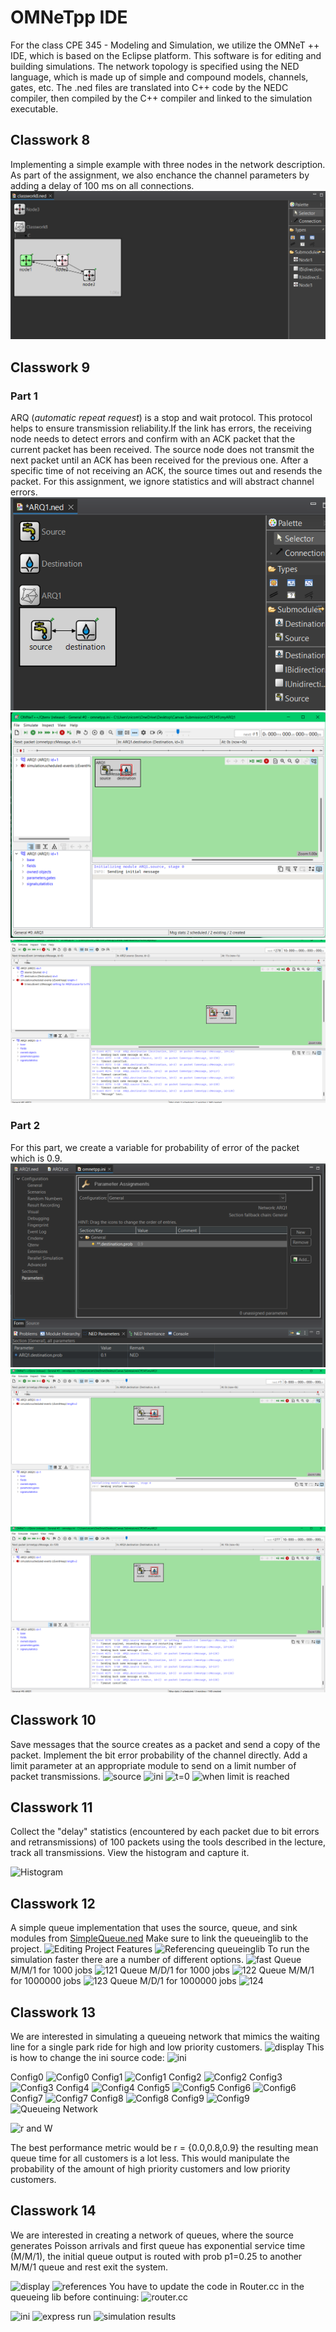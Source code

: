 # OMNeTpp IDE
For the class CPE 345 - Modeling and Simulation, we utilize the OMNeT ++ IDE, which is based on the Eclipse platform. This software is for editing and building simulations. The network topology is specified using the NED language, which is made up of simple and compound models, channels, gates, etc. The .ned files are translated into C++ code by the NEDC compiler, then compiled by the C++ compiler and linked to the simulation executable.

## Classwork 8
Implementing a simple example with three nodes in the network description. As part of the assignment, we also enchance the channel parameters by adding a delay of 100 ms on all connections.  
![3 Nodes](https://github.com/nicomcd/OMNeT/blob/main/src/Classwork8.png)

## Classwork 9
### Part 1 
ARQ (*automatic repeat request*) is a stop and wait protocol. This protocol helps to ensure transmission reliability.If the link has errors, the receiving node needs to detect errors and confirm with an ACK packet that the current packet has been received. The source node does not transmit the next packet until an ACK has been received for the previous one. After a specific time of not receiving an ACK, the source times out and resends the packet. 
For this assignment, we ignore statistics and will abstract channel errors.
![myARQ1 Model](https://github.com/nicomcd/OMNeT/blob/main/src/classwork91.png)
![myARQ1 t=0](https://github.com/nicomcd/OMNeT/blob/main/src/classwork92.png)
![myARQ1 t=10](https://github.com/nicomcd/OMNeT/blob/main/src/classwork93.png)

### Part 2
For this part, we create a variable for probability of error of the packet which is 0.9.
![myARQ1 probability ini file](https://github.com/nicomcd/OMNeT/blob/main/src/classwork9ini.png)
![myARQ1 probability t=0](https://github.com/nicomcd/OMNeT/blob/main/src/classwork9t0.png)
![myARQ1 probability t=10](https://github.com/nicomcd/OMNeT/blob/main/src/classwork9t10.png)

## Classwork 10
Save messages that the source creates as a packet and send a copy of the packet. Implement the bit error probability of the channel directly. Add a limit parameter at an appropriate module to send on a limit number of packet transmissions.
![source](https://github.com/nicomcd/OMNeTpp/assets/35404943/2d3d5f87-52d5-47a2-a9dc-b532a23c8e62)
![ini](https://github.com/nicomcd/OMNeTpp/assets/35404943/e64f43e2-c4a1-40ae-9973-fe63e26613b6)
![t=0](https://github.com/nicomcd/OMNeTpp/assets/35404943/4ebc9d35-3d7a-4484-a698-fa3c3897b03f)
![when limit is reached](https://github.com/nicomcd/OMNeTpp/assets/35404943/f60fcee6-b663-460b-802e-35b7a56f313e)

## Classwork 11
Collect the "delay" statistics (encountered by each packet due to bit errors and retransmissions) of 100 packets using the tools described in the lecture, track all transmissions. View the histogram and capture it.

![Histogram](https://github.com/nicomcd/OMNeTpp/assets/35404943/56423178-8158-4f21-b561-399752fec159)

## Classwork 12
A simple queue implementation that uses the source, queue, and sink modules from [SimpleQueue.ned](https://github.com/omnetpp/omnetpp/tree/master/samples)
Make sure to link the queueinglib to the project.
![Editing Project Features](https://github.com/nicomcd/OMNeTpp/assets/35404943/3af62b70-548e-47b5-85ec-22f78e97226c)
![Referencing queueinglib](https://github.com/nicomcd/OMNeTpp/assets/35404943/bc48e090-e991-4425-9478-922f56a8307d)
To run the simulation faster there are a number of different options.
![fast](https://github.com/nicomcd/OMNeTpp/assets/35404943/eb296aef-6274-414c-ade4-62b2f4ca61b6)
Queue M/M/1 for 1000 jobs
![121](https://github.com/nicomcd/OMNeTpp/assets/35404943/022388d0-4c9f-41ff-9707-af83121edc95)
Queue M/D/1 for 1000 jobs
![122](https://github.com/nicomcd/OMNeTpp/assets/35404943/601cf548-912e-4e5d-bb51-0d87d5793ffc)
Queue M/M/1 for 1000000 jobs
![123](https://github.com/nicomcd/OMNeTpp/assets/35404943/4f142a76-b7e2-4868-b60a-1341f17ce615)
Queue M/D/1 for 1000000 jobs
![124](https://github.com/nicomcd/OMNeTpp/assets/35404943/4c5d564b-fca8-4929-a008-b48d7b32143a)

## Classwork 13
We are interested in simulating a queueing network that mimics the waiting line for a single park ride for high and low priority customers.
![display](https://github.com/nicomcd/OMNeTpp/assets/35404943/0d7efe78-453c-4f01-bfa4-3df8608a1bfa)
This is how to change the ini source code:
![ini](https://github.com/nicomcd/OMNeTpp/assets/35404943/6553d352-357a-4c2e-baac-57b9de0dadce)

Config0
![Config0](https://github.com/nicomcd/OMNeTpp/assets/35404943/3acdf229-bb82-4419-84fe-bb73a1445263)
Config1
![Config1](https://github.com/nicomcd/OMNeTpp/assets/35404943/34eb905d-fbe0-471e-b303-845bca76d6f3)
Config2
![Config2](https://github.com/nicomcd/OMNeTpp/assets/35404943/cf472124-e3d6-4fed-b9bb-b7b1dfd4af41)
Config3
![Config3](https://github.com/nicomcd/OMNeTpp/assets/35404943/89da3c7d-3871-4285-9fc0-19b12080740c)
Config4
![Config4](https://github.com/nicomcd/OMNeTpp/assets/35404943/307f9f29-2f88-4bae-9730-014c7e7c7819)
Config5
![Config5](https://github.com/nicomcd/OMNeTpp/assets/35404943/18eab57a-e139-46ab-8076-5b202bab1f7c)
Config6
![Config6](https://github.com/nicomcd/OMNeTpp/assets/35404943/f04f75a5-336d-49af-8cb7-b979f51fd0ce)
Config7
![Config7](https://github.com/nicomcd/OMNeTpp/assets/35404943/a0b88c84-84f2-4fda-8305-c03b73e97151)
Config8
![Config8](https://github.com/nicomcd/OMNeTpp/assets/35404943/eebd1cf4-ab02-4126-a20e-e2a60dda51ac)
Config9
![Config9](https://github.com/nicomcd/OMNeTpp/assets/35404943/95953193-b8a6-461e-9ca8-fd58450c3f67)
![Queueing Network](https://github.com/nicomcd/OMNeTpp/assets/35404943/6c950c3a-0d22-492c-a3e4-1944f1bb24d5)

![r and W](https://github.com/nicomcd/OMNeTpp/assets/35404943/78b097fb-60e0-49bd-b74b-5e4bc086b03f)

The best performance metric would be r = {0.0,0.8,0.9} the resulting mean queue time for all customers is a lot less. This would manipulate the probability of the amount of high priority customers and low priority customers.

## Classwork 14
We are interested in creating a network of queues, where the source generates Poisson arrivals and first queue has exponential service time (M/M/1), the initial queue output is routed with prob p1=0.25 to another M/M/1 queue and rest exit the system.

![display](https://github.com/nicomcd/OMNeTpp/assets/35404943/ba2dd8e9-b4fc-4f6d-a9ac-910bdf8e7322)
![references](https://github.com/nicomcd/OMNeTpp/assets/35404943/ebf8b3ab-2011-4995-8555-0bc594d8517d)
You have to update the code in Router.cc in the queueing lib before continuing:
![router.cc](https://github.com/nicomcd/OMNeTpp/assets/35404943/4d6d7eae-fd80-49f7-8359-e8207fab9104)

![ini](https://github.com/nicomcd/OMNeTpp/assets/35404943/c90a4267-abde-4f6f-b96a-89aa6f73879a)
![express run](https://github.com/nicomcd/OMNeTpp/assets/35404943/335d5ee7-1979-49fa-99f6-fce943974902)
![simulation results](https://github.com/nicomcd/OMNeTpp/assets/35404943/b695bd6f-a901-4635-b6ad-71a8c0c44051)
